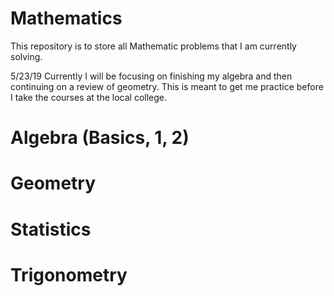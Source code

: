 # Mathematics
This repository is to store all Mathematic problems that I am currently solving. 

5/23/19
Currently I will be focusing on finishing my algebra and then continuing on a review of geometry. This is meant to get me practice before I take the courses at the local college. 


# Algebra (Basics, 1, 2)

# Geometry

# Statistics

# Trigonometry


